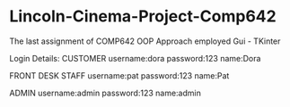 # Lincoln-Cinema-Project-Comp642
The last assignment of COMP642
OOP Approach employed 
Gui - TKinter

Login Details:
CUSTOMER
username:dora
password:123
name:Dora

FRONT DESK STAFF
username:pat
password:123
name:Pat

ADMIN 
username:admin
password:123
name:admin
